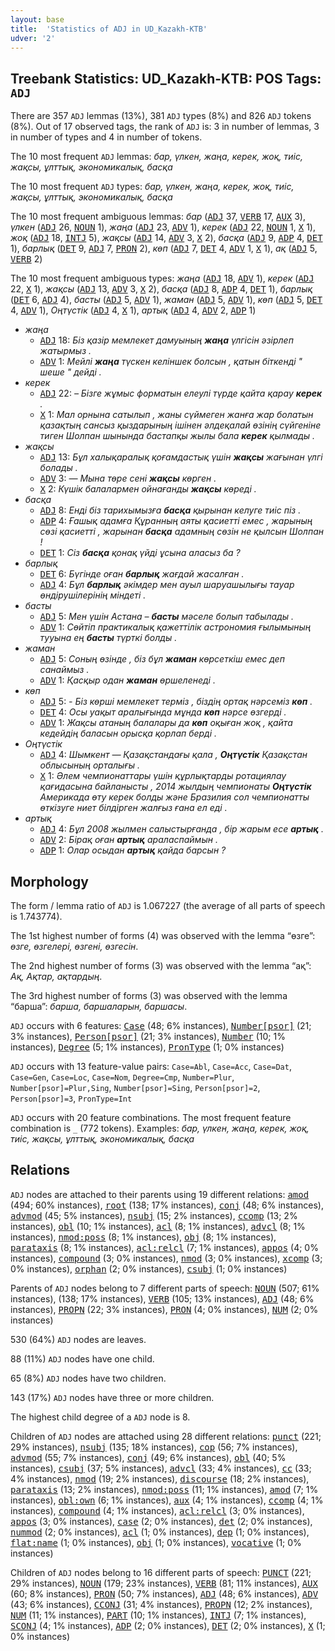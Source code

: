 ```yaml
---
layout: base
title:  'Statistics of ADJ in UD_Kazakh-KTB'
udver: '2'
---
```


## Treebank Statistics: UD_Kazakh-KTB: POS Tags: `ADJ`

There are 357 `ADJ` lemmas (13%), 381 `ADJ` types (8%) and 826 `ADJ` tokens (8%).
Out of 17 observed tags, the rank of `ADJ` is: 3 in number of lemmas, 3 in number of types and 4 in number of tokens.

The 10 most frequent `ADJ` lemmas: <em>бар, үлкен, жаңа, керек, жоқ, тиіс, жақсы, ұлттық, экономикалық, басқа</em>

The 10 most frequent `ADJ` types:  <em>бар, үлкен, жаңа, керек, жоқ, тиіс, жақсы, ұлттық, экономикалық, басқа</em>

The 10 most frequent ambiguous lemmas: <em>бар</em> (<tt><a href="kk_ktb-pos-ADJ.html">ADJ</a></tt> 37, <tt><a href="kk_ktb-pos-VERB.html">VERB</a></tt> 17, <tt><a href="kk_ktb-pos-AUX.html">AUX</a></tt> 3), <em>үлкен</em> (<tt><a href="kk_ktb-pos-ADJ.html">ADJ</a></tt> 26, <tt><a href="kk_ktb-pos-NOUN.html">NOUN</a></tt> 1), <em>жаңа</em> (<tt><a href="kk_ktb-pos-ADJ.html">ADJ</a></tt> 23, <tt><a href="kk_ktb-pos-ADV.html">ADV</a></tt> 1), <em>керек</em> (<tt><a href="kk_ktb-pos-ADJ.html">ADJ</a></tt> 22, <tt><a href="kk_ktb-pos-NOUN.html">NOUN</a></tt> 1, <tt><a href="kk_ktb-pos-X.html">X</a></tt> 1), <em>жоқ</em> (<tt><a href="kk_ktb-pos-ADJ.html">ADJ</a></tt> 18, <tt><a href="kk_ktb-pos-INTJ.html">INTJ</a></tt> 5), <em>жақсы</em> (<tt><a href="kk_ktb-pos-ADJ.html">ADJ</a></tt> 14, <tt><a href="kk_ktb-pos-ADV.html">ADV</a></tt> 3, <tt><a href="kk_ktb-pos-X.html">X</a></tt> 2), <em>басқа</em> (<tt><a href="kk_ktb-pos-ADJ.html">ADJ</a></tt> 9, <tt><a href="kk_ktb-pos-ADP.html">ADP</a></tt> 4, <tt><a href="kk_ktb-pos-DET.html">DET</a></tt> 1), <em>барлық</em> (<tt><a href="kk_ktb-pos-DET.html">DET</a></tt> 9, <tt><a href="kk_ktb-pos-ADJ.html">ADJ</a></tt> 7, <tt><a href="kk_ktb-pos-PRON.html">PRON</a></tt> 2), <em>көп</em> (<tt><a href="kk_ktb-pos-ADJ.html">ADJ</a></tt> 7, <tt><a href="kk_ktb-pos-DET.html">DET</a></tt> 4, <tt><a href="kk_ktb-pos-ADV.html">ADV</a></tt> 1, <tt><a href="kk_ktb-pos-X.html">X</a></tt> 1), <em>ақ</em> (<tt><a href="kk_ktb-pos-ADJ.html">ADJ</a></tt> 5, <tt><a href="kk_ktb-pos-VERB.html">VERB</a></tt> 2)

The 10 most frequent ambiguous types:  <em>жаңа</em> (<tt><a href="kk_ktb-pos-ADJ.html">ADJ</a></tt> 18, <tt><a href="kk_ktb-pos-ADV.html">ADV</a></tt> 1), <em>керек</em> (<tt><a href="kk_ktb-pos-ADJ.html">ADJ</a></tt> 22, <tt><a href="kk_ktb-pos-X.html">X</a></tt> 1), <em>жақсы</em> (<tt><a href="kk_ktb-pos-ADJ.html">ADJ</a></tt> 13, <tt><a href="kk_ktb-pos-ADV.html">ADV</a></tt> 3, <tt><a href="kk_ktb-pos-X.html">X</a></tt> 2), <em>басқа</em> (<tt><a href="kk_ktb-pos-ADJ.html">ADJ</a></tt> 8, <tt><a href="kk_ktb-pos-ADP.html">ADP</a></tt> 4, <tt><a href="kk_ktb-pos-DET.html">DET</a></tt> 1), <em>барлық</em> (<tt><a href="kk_ktb-pos-DET.html">DET</a></tt> 6, <tt><a href="kk_ktb-pos-ADJ.html">ADJ</a></tt> 4), <em>басты</em> (<tt><a href="kk_ktb-pos-ADJ.html">ADJ</a></tt> 5, <tt><a href="kk_ktb-pos-ADV.html">ADV</a></tt> 1), <em>жаман</em> (<tt><a href="kk_ktb-pos-ADJ.html">ADJ</a></tt> 5, <tt><a href="kk_ktb-pos-ADV.html">ADV</a></tt> 1), <em>көп</em> (<tt><a href="kk_ktb-pos-ADJ.html">ADJ</a></tt> 5, <tt><a href="kk_ktb-pos-DET.html">DET</a></tt> 4, <tt><a href="kk_ktb-pos-ADV.html">ADV</a></tt> 1), <em>Оңтүстік</em> (<tt><a href="kk_ktb-pos-ADJ.html">ADJ</a></tt> 4, <tt><a href="kk_ktb-pos-X.html">X</a></tt> 1), <em>артық</em> (<tt><a href="kk_ktb-pos-ADJ.html">ADJ</a></tt> 4, <tt><a href="kk_ktb-pos-ADV.html">ADV</a></tt> 2, <tt><a href="kk_ktb-pos-ADP.html">ADP</a></tt> 1)


* <em>жаңа</em>
  * <tt><a href="kk_ktb-pos-ADJ.html">ADJ</a></tt> 18: <em>Біз қазір мемлекет дамуының <b>жаңа</b> үлгісін әзірлеп жатырмыз .</em>
  * <tt><a href="kk_ktb-pos-ADV.html">ADV</a></tt> 1: <em>Мейлі <b>жаңа</b> түскен келіншек болсын , қатын біткенді " шеше " дейді .</em>
* <em>керек</em>
  * <tt><a href="kk_ktb-pos-ADJ.html">ADJ</a></tt> 22: <em>– Бізге жұмыс форматын елеулі түрде қайта қарау <b>керек</b> .</em>
  * <tt><a href="kk_ktb-pos-X.html">X</a></tt> 1: <em>Мал орнына сатылып , жаны сүймеген жанға жар болатын қазақтың сансыз қыздарының ішінен әлдеқалай өзінің сүйгеніне тиген Шолпан шынында бастапқы жылы бала <b>керек</b> қылмады .</em>
* <em>жақсы</em>
  * <tt><a href="kk_ktb-pos-ADJ.html">ADJ</a></tt> 13: <em>Бұл халықаралық қоғамдастық үшін <b>жақсы</b> жағынан үлгі болады .</em>
  * <tt><a href="kk_ktb-pos-ADV.html">ADV</a></tt> 3: <em>— Мына төре сені <b>жақсы</b> көрген .</em>
  * <tt><a href="kk_ktb-pos-X.html">X</a></tt> 2: <em>Күшік балалармен ойнағанды <b>жақсы</b> көреді .</em>
* <em>басқа</em>
  * <tt><a href="kk_ktb-pos-ADJ.html">ADJ</a></tt> 8: <em>Енді біз тарихымызға <b>басқа</b> қырынан келуге тиіс піз .</em>
  * <tt><a href="kk_ktb-pos-ADP.html">ADP</a></tt> 4: <em>Ғашық адамға Құранның аяты қасиетті емес , жарының сөзі қасиетті , жарынан <b>басқа</b> адамның сөзін не қылсын Шолпан !</em>
  * <tt><a href="kk_ktb-pos-DET.html">DET</a></tt> 1: <em>Сіз <b>басқа</b> қонақ үйді ұсына аласыз ба ?</em>
* <em>барлық</em>
  * <tt><a href="kk_ktb-pos-DET.html">DET</a></tt> 6: <em>Бүгінде оған <b>барлық</b> жағдай жасалған .</em>
  * <tt><a href="kk_ktb-pos-ADJ.html">ADJ</a></tt> 4: <em>Бұл <b>барлық</b> әкімдер мен ауыл шаруашылығы тауар өндірушілерінің міндеті .</em>
* <em>басты</em>
  * <tt><a href="kk_ktb-pos-ADJ.html">ADJ</a></tt> 5: <em>Мен үшін Астана – <b>басты</b> мәселе болып табылады .</em>
  * <tt><a href="kk_ktb-pos-ADV.html">ADV</a></tt> 1: <em>Сөйтіп практикалық қажеттілік астрономия ғылымының тууына ең <b>басты</b> түрткі болды .</em>
* <em>жаман</em>
  * <tt><a href="kk_ktb-pos-ADJ.html">ADJ</a></tt> 5: <em>Соның өзінде , біз бұл <b>жаман</b> көрсеткіш емес деп санаймыз .</em>
  * <tt><a href="kk_ktb-pos-ADV.html">ADV</a></tt> 1: <em>Қасқыр одан <b>жаман</b> өршеленеді .</em>
* <em>көп</em>
  * <tt><a href="kk_ktb-pos-ADJ.html">ADJ</a></tt> 5: <em>- Біз көрші мемлекет терміз , біздің ортақ нәрсеміз <b>көп</b> .</em>
  * <tt><a href="kk_ktb-pos-DET.html">DET</a></tt> 4: <em>Осы уақыт аралығында мұнда <b>көп</b> нәрсе өзгерді .</em>
  * <tt><a href="kk_ktb-pos-ADV.html">ADV</a></tt> 1: <em>Жақсы атаның балалары да <b>көп</b> оқыған жоқ , қайта кедейдің баласын орысқа қорлап берді .</em>
* <em>Оңтүстік</em>
  * <tt><a href="kk_ktb-pos-ADJ.html">ADJ</a></tt> 4: <em>Шымкент — Қазақстандағы қала , <b>Оңтүстік</b> Қазақстан облысының орталығы .</em>
  * <tt><a href="kk_ktb-pos-X.html">X</a></tt> 1: <em>Әлем чемпионаттары үшін құрлықтарды ротациялау қағидасына байланысты , 2014 жылдың чемпионаты <b>Оңтүстік</b> Америкада өту керек болды және Бразилия сол чемпионатты өткізуге ниет білдірген жалғыз ғана ел еді .</em>
* <em>артық</em>
  * <tt><a href="kk_ktb-pos-ADJ.html">ADJ</a></tt> 4: <em>Бұл 2008 жылмен салыстырғанда , бір жарым есе <b>артық</b> .</em>
  * <tt><a href="kk_ktb-pos-ADV.html">ADV</a></tt> 2: <em>Бірақ оған <b>артық</b> араласпаймын .</em>
  * <tt><a href="kk_ktb-pos-ADP.html">ADP</a></tt> 1: <em>Олар осыдан <b>артық</b> қайда барсын ?</em>

## Morphology

The form / lemma ratio of `ADJ` is 1.067227 (the average of all parts of speech is 1.743774).

The 1st highest number of forms (4) was observed with the lemma “өзге”: <em>өзге, өзгелері, өзгені, өзгесін</em>.

The 2nd highest number of forms (3) was observed with the lemma “ақ”: <em>Ақ, Ақтар, ақтардың</em>.

The 3rd highest number of forms (3) was observed with the lemma “барша”: <em>барша, баршаларын, баршасы</em>.

`ADJ` occurs with 6 features: <tt><a href="kk_ktb-feat-Case.html">Case</a></tt> (48; 6% instances), <tt><a href="kk_ktb-feat-Number-psor.html">Number[psor]</a></tt> (21; 3% instances), <tt><a href="kk_ktb-feat-Person-psor.html">Person[psor]</a></tt> (21; 3% instances), <tt><a href="kk_ktb-feat-Number.html">Number</a></tt> (10; 1% instances), <tt><a href="kk_ktb-feat-Degree.html">Degree</a></tt> (5; 1% instances), <tt><a href="kk_ktb-feat-PronType.html">PronType</a></tt> (1; 0% instances)

`ADJ` occurs with 13 feature-value pairs: `Case=Abl`, `Case=Acc`, `Case=Dat`, `Case=Gen`, `Case=Loc`, `Case=Nom`, `Degree=Cmp`, `Number=Plur`, `Number[psor]=Plur,Sing`, `Number[psor]=Sing`, `Person[psor]=2`, `Person[psor]=3`, `PronType=Int`

`ADJ` occurs with 20 feature combinations.
The most frequent feature combination is `_` (772 tokens).
Examples: <em>бар, үлкен, жаңа, керек, жоқ, тиіс, жақсы, ұлттық, экономикалық, басқа</em>


## Relations

`ADJ` nodes are attached to their parents using 19 different relations: <tt><a href="kk_ktb-dep-amod.html">amod</a></tt> (494; 60% instances), <tt><a href="kk_ktb-dep-root.html">root</a></tt> (138; 17% instances), <tt><a href="kk_ktb-dep-conj.html">conj</a></tt> (48; 6% instances), <tt><a href="kk_ktb-dep-advmod.html">advmod</a></tt> (45; 5% instances), <tt><a href="kk_ktb-dep-nsubj.html">nsubj</a></tt> (15; 2% instances), <tt><a href="kk_ktb-dep-ccomp.html">ccomp</a></tt> (13; 2% instances), <tt><a href="kk_ktb-dep-obl.html">obl</a></tt> (10; 1% instances), <tt><a href="kk_ktb-dep-acl.html">acl</a></tt> (8; 1% instances), <tt><a href="kk_ktb-dep-advcl.html">advcl</a></tt> (8; 1% instances), <tt><a href="kk_ktb-dep-nmod-poss.html">nmod:poss</a></tt> (8; 1% instances), <tt><a href="kk_ktb-dep-obj.html">obj</a></tt> (8; 1% instances), <tt><a href="kk_ktb-dep-parataxis.html">parataxis</a></tt> (8; 1% instances), <tt><a href="kk_ktb-dep-acl-relcl.html">acl:relcl</a></tt> (7; 1% instances), <tt><a href="kk_ktb-dep-appos.html">appos</a></tt> (4; 0% instances), <tt><a href="kk_ktb-dep-compound.html">compound</a></tt> (3; 0% instances), <tt><a href="kk_ktb-dep-nmod.html">nmod</a></tt> (3; 0% instances), <tt><a href="kk_ktb-dep-xcomp.html">xcomp</a></tt> (3; 0% instances), <tt><a href="kk_ktb-dep-orphan.html">orphan</a></tt> (2; 0% instances), <tt><a href="kk_ktb-dep-csubj.html">csubj</a></tt> (1; 0% instances)

Parents of `ADJ` nodes belong to 7 different parts of speech: <tt><a href="kk_ktb-pos-NOUN.html">NOUN</a></tt> (507; 61% instances),  (138; 17% instances), <tt><a href="kk_ktb-pos-VERB.html">VERB</a></tt> (105; 13% instances), <tt><a href="kk_ktb-pos-ADJ.html">ADJ</a></tt> (48; 6% instances), <tt><a href="kk_ktb-pos-PROPN.html">PROPN</a></tt> (22; 3% instances), <tt><a href="kk_ktb-pos-PRON.html">PRON</a></tt> (4; 0% instances), <tt><a href="kk_ktb-pos-NUM.html">NUM</a></tt> (2; 0% instances)

530 (64%) `ADJ` nodes are leaves.

88 (11%) `ADJ` nodes have one child.

65 (8%) `ADJ` nodes have two children.

143 (17%) `ADJ` nodes have three or more children.

The highest child degree of a `ADJ` node is 8.

Children of `ADJ` nodes are attached using 28 different relations: <tt><a href="kk_ktb-dep-punct.html">punct</a></tt> (221; 29% instances), <tt><a href="kk_ktb-dep-nsubj.html">nsubj</a></tt> (135; 18% instances), <tt><a href="kk_ktb-dep-cop.html">cop</a></tt> (56; 7% instances), <tt><a href="kk_ktb-dep-advmod.html">advmod</a></tt> (55; 7% instances), <tt><a href="kk_ktb-dep-conj.html">conj</a></tt> (49; 6% instances), <tt><a href="kk_ktb-dep-obl.html">obl</a></tt> (40; 5% instances), <tt><a href="kk_ktb-dep-csubj.html">csubj</a></tt> (37; 5% instances), <tt><a href="kk_ktb-dep-advcl.html">advcl</a></tt> (33; 4% instances), <tt><a href="kk_ktb-dep-cc.html">cc</a></tt> (33; 4% instances), <tt><a href="kk_ktb-dep-nmod.html">nmod</a></tt> (19; 2% instances), <tt><a href="kk_ktb-dep-discourse.html">discourse</a></tt> (18; 2% instances), <tt><a href="kk_ktb-dep-parataxis.html">parataxis</a></tt> (13; 2% instances), <tt><a href="kk_ktb-dep-nmod-poss.html">nmod:poss</a></tt> (11; 1% instances), <tt><a href="kk_ktb-dep-amod.html">amod</a></tt> (7; 1% instances), <tt><a href="kk_ktb-dep-obl-own.html">obl:own</a></tt> (6; 1% instances), <tt><a href="kk_ktb-dep-aux.html">aux</a></tt> (4; 1% instances), <tt><a href="kk_ktb-dep-ccomp.html">ccomp</a></tt> (4; 1% instances), <tt><a href="kk_ktb-dep-compound.html">compound</a></tt> (4; 1% instances), <tt><a href="kk_ktb-dep-acl-relcl.html">acl:relcl</a></tt> (3; 0% instances), <tt><a href="kk_ktb-dep-appos.html">appos</a></tt> (3; 0% instances), <tt><a href="kk_ktb-dep-case.html">case</a></tt> (2; 0% instances), <tt><a href="kk_ktb-dep-det.html">det</a></tt> (2; 0% instances), <tt><a href="kk_ktb-dep-nummod.html">nummod</a></tt> (2; 0% instances), <tt><a href="kk_ktb-dep-acl.html">acl</a></tt> (1; 0% instances), <tt><a href="kk_ktb-dep-dep.html">dep</a></tt> (1; 0% instances), <tt><a href="kk_ktb-dep-flat-name.html">flat:name</a></tt> (1; 0% instances), <tt><a href="kk_ktb-dep-obj.html">obj</a></tt> (1; 0% instances), <tt><a href="kk_ktb-dep-vocative.html">vocative</a></tt> (1; 0% instances)

Children of `ADJ` nodes belong to 16 different parts of speech: <tt><a href="kk_ktb-pos-PUNCT.html">PUNCT</a></tt> (221; 29% instances), <tt><a href="kk_ktb-pos-NOUN.html">NOUN</a></tt> (179; 23% instances), <tt><a href="kk_ktb-pos-VERB.html">VERB</a></tt> (81; 11% instances), <tt><a href="kk_ktb-pos-AUX.html">AUX</a></tt> (60; 8% instances), <tt><a href="kk_ktb-pos-PRON.html">PRON</a></tt> (50; 7% instances), <tt><a href="kk_ktb-pos-ADJ.html">ADJ</a></tt> (48; 6% instances), <tt><a href="kk_ktb-pos-ADV.html">ADV</a></tt> (43; 6% instances), <tt><a href="kk_ktb-pos-CCONJ.html">CCONJ</a></tt> (31; 4% instances), <tt><a href="kk_ktb-pos-PROPN.html">PROPN</a></tt> (12; 2% instances), <tt><a href="kk_ktb-pos-NUM.html">NUM</a></tt> (11; 1% instances), <tt><a href="kk_ktb-pos-PART.html">PART</a></tt> (10; 1% instances), <tt><a href="kk_ktb-pos-INTJ.html">INTJ</a></tt> (7; 1% instances), <tt><a href="kk_ktb-pos-SCONJ.html">SCONJ</a></tt> (4; 1% instances), <tt><a href="kk_ktb-pos-ADP.html">ADP</a></tt> (2; 0% instances), <tt><a href="kk_ktb-pos-DET.html">DET</a></tt> (2; 0% instances), <tt><a href="kk_ktb-pos-X.html">X</a></tt> (1; 0% instances)

